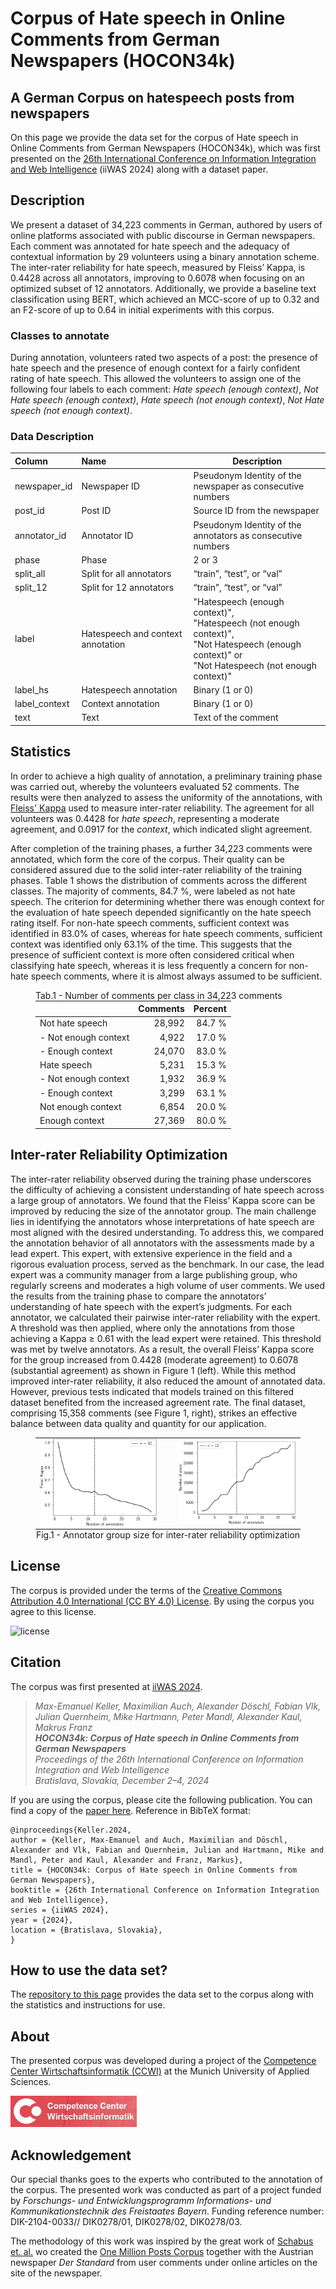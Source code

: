 # Corpus of Hate speech in Online Comments from German Newspapers (HOCON34k)
## A German Corpus on hatespeech posts from newspapers
On this page we provide the data set for the corpus of Hate speech in Online Comments from German Newspapers (HOCON34k), which was first presented on the [26th International Conference on Information Integration and Web Intelligence](https://www.iiwas.org/conferences/iiwas2024/) (iiWAS 2024) along with a dataset paper.
<!-- Details can be found in the section [Citation](#citation) below. -->

## Description
We present a dataset of 34,223 comments in German, authored by users of online platforms associated with public discourse in German newspapers. Each comment was annotated for hate speech and the adequacy of contextual information by 29 volunteers using a binary annotation scheme. The inter-rater reliability for hate speech, measured by Fleiss’ Kappa, is 0.4428 across all annotators, improving to 0.6078 when focusing on an optimized subset of 12 annotators. Additionally, we provide a baseline text classification using BERT, which achieved an MCC-score of up to 0.32 and an F2-score of up to 0.64 in initial experiments with this corpus.

### Classes to annotate
During annotation, volunteers rated two aspects of a post: the presence of hate speech and the presence of enough context for a fairly confident rating of hate speech. This allowed the volunteers to assign one of the following four labels to each comment: *Hate speech (enough context)*, *Not Hate speech (enough context)*, *Hate speech (not enough context)*, *Not Hate speech (not enough context)*.

### Data Description

<table>
<colgroup>
<col style="width: 18%" />
<col style="width: 36%" />
<col style="width: 44%" />
</colgroup>
<thead>
<tr class="header">
<th style="text-align: left;">Column</th>
<th style="text-align: left;">Name</th>
<th>Description</th>
</tr>
</thead>
<tbody>
<tr class="odd">
<td style="text-align: left;">newspaper_id</td>
<td style="text-align: left;">Newspaper ID</td>
<td>Pseudonym Identity of the newspaper as consecutive numbers</td>
</tr>
<tr class="even">
<td style="text-align: left;">post_id</td>
<td style="text-align: left;">Post ID</td>
<td>Source ID from the newspaper</td>
</tr>
<tr class="odd">
<td style="text-align: left;">annotator_id</td>
<td style="text-align: left;">Annotator ID</td>
<td>Pseudonym Identity of the annotators as consecutive numbers</td>
</tr>
<tr class="even">
<td style="text-align: left;">phase</td>
<td style="text-align: left;">Phase</td>
<td>2 or 3</td>
</tr>
<tr class="odd">
<td style="text-align: left;">split_all</td>
<td style="text-align: left;">Split for all annotators</td>
<td>“train”, “test”, or “val”</td>
</tr>
<tr class="even">
<td style="text-align: left;">split_12</td>
<td style="text-align: left;">Split for 12 annotators</td>
<td>“train”, “test”, or “val”</td>
</tr>
<tr class="odd">
<td style="text-align: left;">label</td>
<td style="text-align: left;">Hatespeech and context annotation</td>
<td>"Hatespeech (enough context)",<br/>
"Hatespeech (not enough context)",<br/>
"Not Hatespeech (enough context)" or<br/>
"Not Hatespeech (not enough context)"</td>
</tr>
<tr class="even">
<td style="text-align: left;">label_hs</td>
<td style="text-align: left;">Hatespeech annotation</td>
<td>Binary (1 or 0)</td>
</tr>
<tr class="even">
<td style="text-align: left;">label_context</td>
<td style="text-align: left;">Context annotation</td>
<td>Binary (1 or 0)</td>
</tr>
<tr class="odd">
<td style="text-align: left;">text</td>
<td style="text-align: left;">Text</td>
<td>Text of the comment</td>
</tr>
</tbody>
</table>

## Statistics
In order to achieve a high quality of annotation, a preliminary training phase was carried out, whereby the volunteers evaluated 52 comments. The results were then analyzed to assess the uniformity of the annotations, with [Fleiss' Kappa](https://en.wikipedia.org/wiki/Fleiss%27_kappa) used to measure inter-rater reliability. The agreement for all volunteers was 0.4428 for *hate speech*, representing a moderate agreement, and 0.0917 for the *context*, which indicated slight agreement.

After completion of the training phases, a further 34,223 comments were annotated, which form the core of the corpus. Their quality can be considered assured due to the solid inter-rater reliability of the training phases. Table 1 shows the distribution of comments across the different classes. The majority of comments, 84.7 %, were labeled as not hate speech. The criterion for determining whether there was enough context for the evaluation of hate speech depended significantly on the hate speech rating itself. For non-hate speech comments, sufficient context was identified in 83.0% of cases, whereas for hate speech comments, sufficient context was identified only 63.1% of the time. This suggests that the presence of sufficient context is more often considered critical when classifying hate speech, whereas it is less frequently a concern for non-hate speech comments, where it is almost always assumed to be sufficient.

<figure>
<figcaption>Tab.1 - Number of comments per class in 34,223 comments</figcaption>
<table style="margin: 0px auto;">
  <thead>
    <tr>
      <th></th>
      <th align="right">Comments</th>
      <th align="right">Percent</th>
    </tr>
  </thead>
  <tbody>
    <tr>
      <td align="left">Not hate speech</td>
      <td align="right">28,992</td>
      <td align="right">84.7 %</td>
    </tr>
    <tr>
      <td align="left">- Not enough context</td>
      <td align="right">4,922</td>
      <td align="right">17.0 %</td>
    </tr>
    <tr>
      <td align="left">- Enough context</td>
      <td align="right">24,070</td>
      <td align="right">83.0 %</td>
    </tr>
    <tr>
      <td align="left">Hate speech</td>
      <td align="right">5,231</td>
      <td align="right">15.3 %</td>
    </tr>
    <tr>
      <td align="left">- Not enough context</td>
      <td align="right">1,932</td>
      <td align="right">36.9 %</td>
    </tr>
    <tr>
      <td align="left">- Enough context</td>
      <td align="right">3,299</td>
      <td align="right">63.1 %</td>
    </tr>
    <tr>
      <td align="left">Not enough context</td>
      <td align="right">6,854</td>
      <td align="right">20.0 %</td>
    </tr>
    <tr>
      <td align="left">Enough context</td>
      <td align="right">27,369</td>
      <td align="right">80.0 %</td>
    </tr>
  </tbody>
</table>
</figure>

## Inter-rater Reliability Optimization
The inter-rater reliability observed during the training phase underscores the difficulty of achieving a consistent understanding of hate speech across a large group of annotators. We found that the Fleiss’ Kappa score can be improved by reducing the size of the annotator group. The main challenge lies in identifying the annotators whose interpretations of hate speech are most aligned with the desired understanding. To address this, we compared the annotation behavior of all annotators with the assessments made by a lead expert. This expert, with extensive experience in the field and a rigorous evaluation process, served as the benchmark. In our case, the lead expert was a community manager from a large publishing group, who regularly screens and moderates a high volume of user comments. We used the results from the training phase to compare the annotators’ understanding of hate speech with the expert’s judgments. For each annotator, we calculated their pairwise inter-rater reliability with the expert. A threshold was then applied, where only the annotations from those achieving a Kappa ≥ 0.61 with the lead expert were retained. This threshold was met by twelve annotators. As a result, the overall Fleiss’ Kappa score for the group increased from 0.4428 (moderate agreement) to 0.6078 (substantial agreement) as shown in Figure 1 (left). While this method improved inter-rater reliability, it also reduced the amount of annotated data. However, previous tests indicated that models trained on this filtered dataset benefited from the increased agreement rate. The final dataset, comprising 15,358 comments (see Figure 1, right), strikes an effective balance between data quality and quantity for our application.


<div>
<figure>
<table style="margin: 0px auto;">
<tr>
<td><img src="images/optimization_fleiss_kappa.png" width="95%" align="left"></td>
<td><img src="images/optimization_num_posts.png" width="95%" align="right"></td>
</tr>
</table>
<figcaption align="center">Fig.1 - Annotator group size for inter-rater reliability optimization</figcaption>
</figure>
</div>

## License
The corpus is provided under the terms of the [Creative Commons Attribution 4.0 International (CC BY 4.0) License](https://creativecommons.org/licenses/by/4.0/). By using the corpus you agree to this license.

<img alt="license" src="https://mirrors.creativecommons.org/presskit/buttons/88x31/png/by.png" width="118" height="41">


## Citation
The corpus was first presented at [iiWAS 2024](https://www.iiwas.org/conferences/iiwas2024/).
> *Max-Emanuel Keller, Maximilian Auch, Alexander Döschl, Fabian Vlk, Julian Quernheim, Mike Hartmann, Peter Mandl, Alexander Kaul, Makrus Franz<br>
> **HOCON34k: Corpus of Hate speech in Online Comments from German Newspapers**<br>
> Proceedings of the 26th International Conference on Information Integration and Web Intelligence<br>
> Bratislava, Slovakia, December 2–4, 2024<br>*

If you are using the corpus, please cite the following publication. You can find a copy of the [paper here](https://www.iiwas.org/conferences/iiwas2024/iiwas-2024-proceedings.html). Reference in BibTeX format:
 ```
@inproceedings{Keller.2024,
 author = {Keller, Max-Emanuel and Auch, Maximilian and Döschl, Alexander and Vlk, Fabian and Quernheim, Julian and Hartmann, Mike and Mandl, Peter and Kaul, Alexander and Franz, Markus},
 title = {HOCON34k: Corpus of Hate speech in Online Comments from German Newspapers},
 booktitle = {26th International Conference on Information Integration and Web Intelligence},
 series = {iiWAS 2024},
 year = {2024},
 location = {Bratislava, Slovakia},
}
 ```


## How to use the data set?
The [repository to this page](https://github.com/ccwi/corpus-hocon34k) provides the data set to the corpus along with the statistics and instructions for use.

## About
The presented corpus was developed during a project of the <a href="https://www.wirtschaftsinformatik-muenchen.de/">Competence Center Wirtschaftsinformatik (CCWI)</a> at the Munich University of Applied Sciences.

<a href="https://www.wirtschaftsinformatik-muenchen.de/"><img src="images/logo-ccwi.png" height="50px"></a>

## Acknowledgement
Our special thanks goes to the experts who contributed to the annotation of the corpus. The presented work was conducted as part of a project funded by *Forschungs- und Entwicklungsprogramm Informations- und Kommunikationstechnik des Freistaates Bayern*. Funding reference number: DIK-2104-0033// DIK0278/01, DIK0278/02,
DIK0278/03.

The methodology of this work was inspired by the great work of [Schabus et. al.](http://dx.doi.org/10.1145/3077136.3080711) wo created the [One Million Posts Corpus](https://ofai.github.io/million-post-corpus/) together with the Austrian newspaper *Der Standard* from user comments under online articles on the site of the newspaper.

<!--
## How to run the experiments?
-->
